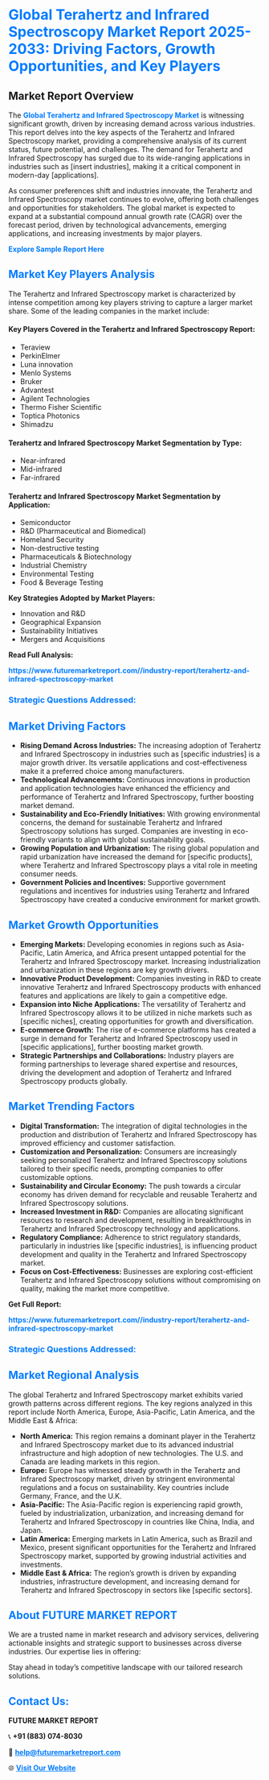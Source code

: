 <h1 style="color: #007BFF;">Global Terahertz and Infrared Spectroscopy Market Report 2025-2033: Driving Factors, Growth Opportunities, and Key Players</h1>

<section id="overview">
<h2>Market Report Overview</h2>
<p>The <a href="https://www.futuremarketreport.com//industry-report/terahertz-and-infrared-spectroscopy-market" style="color: #007BFF; text-decoration: none;"><strong>Global Terahertz and Infrared Spectroscopy Market</strong></a> is witnessing significant growth, driven by increasing demand across various industries. This report delves into the key aspects of the Terahertz and Infrared Spectroscopy market, providing a comprehensive analysis of its current status, future potential, and challenges. The demand for Terahertz and Infrared Spectroscopy has surged due to its wide-ranging applications in industries such as [insert industries], making it a critical component in modern-day [applications].</p>
<p>As consumer preferences shift and industries innovate, the Terahertz and Infrared Spectroscopy market continues to evolve, offering both challenges and opportunities for stakeholders. The global market is expected to expand at a substantial compound annual growth rate (CAGR) over the forecast period, driven by technological advancements, emerging applications, and increasing investments by major players.</p>
</section>

<section id="overview">
<p><a href="https://www.futuremarketreport.com//request-sample/reportId=82228" style="color: #007BFF; text-decoration: none;"><strong>Explore Sample Report Here</strong></a></p>
</section>

<section id="key-players">
<h2 style="color: #007BFF;">Market Key Players Analysis</h2>
<p>The Terahertz and Infrared Spectroscopy market is characterized by intense competition among key players striving to capture a larger market share. Some of the leading companies in the market include:</p>
<h4>Key Players Covered in the Terahertz and Infrared Spectroscopy Report:</h4>
<ul><li>Teraview</li><li>PerkinElmer</li><li>Luna innovation</li><li>Menlo Systems</li><li>Bruker</li><li>Advantest</li><li>Agilent Technologies</li><li>Thermo Fisher Scientific</li><li>Toptica Photonics</li><li>Shimadzu</li></ul>
<h4>Terahertz and Infrared Spectroscopy Market Segmentation by Type:</h4>
<ul><li>Near-infrared</li><li>Mid-infrared</li><li>Far-infrared</li></ul>

<h4>Terahertz and Infrared Spectroscopy Market Segmentation by Application:</h4>
<ul><li>Semiconductor</li><li>R&amp;D (Pharmaceutical and Biomedical)</li><li>Homeland Security</li><li>Non-destructive testing</li><li>Pharmaceuticals &amp; Biotechnology</li><li>Industrial Chemistry</li><li>Environmental Testing</li><li>Food &amp; Beverage Testing</li></ul>
<p><strong>Key Strategies Adopted by Market Players:</strong></p>
<ul>
<li>Innovation and R&D</li>
<li>Geographical Expansion</li>
<li>Sustainability Initiatives</li>
<li>Mergers and Acquisitions</li>
</ul>
</section>

<section>
<p><strong>Read Full Analysis: </strong></p><a href="https://www.futuremarketreport.com//industry-report/terahertz-and-infrared-spectroscopy-market" style="color: #007BFF; text-decoration: none;"><strong>https://www.futuremarketreport.com//industry-report/terahertz-and-infrared-spectroscopy-market</strong></a>
<h3 style="color: #007BFF;">Strategic Questions Addressed:</h3>
</section>

<section id="driving-factors">
<h2 style="color: #007BFF;">Market Driving Factors</h2>
<ul>
<li><strong>Rising Demand Across Industries:</strong> The increasing adoption of Terahertz and Infrared Spectroscopy in industries such as [specific industries] is a major growth driver. Its versatile applications and cost-effectiveness make it a preferred choice among manufacturers.</li>
<li><strong>Technological Advancements:</strong> Continuous innovations in production and application technologies have enhanced the efficiency and performance of Terahertz and Infrared Spectroscopy, further boosting market demand.</li>
<li><strong>Sustainability and Eco-Friendly Initiatives:</strong> With growing environmental concerns, the demand for sustainable Terahertz and Infrared Spectroscopy solutions has surged. Companies are investing in eco-friendly variants to align with global sustainability goals.</li>
<li><strong>Growing Population and Urbanization:</strong> The rising global population and rapid urbanization have increased the demand for [specific products], where Terahertz and Infrared Spectroscopy plays a vital role in meeting consumer needs.</li>
<li><strong>Government Policies and Incentives:</strong> Supportive government regulations and incentives for industries using Terahertz and Infrared Spectroscopy have created a conducive environment for market growth.</li>
</ul>
</section>

<section id="growth-opportunities">
<h2 style="color: #007BFF;">Market Growth Opportunities</h2>
<ul>
<li><strong>Emerging Markets:</strong> Developing economies in regions such as Asia-Pacific, Latin America, and Africa present untapped potential for the Terahertz and Infrared Spectroscopy market. Increasing industrialization and urbanization in these regions are key growth drivers.</li>
<li><strong>Innovative Product Development:</strong> Companies investing in R&D to create innovative Terahertz and Infrared Spectroscopy products with enhanced features and applications are likely to gain a competitive edge.</li>
<li><strong>Expansion into Niche Applications:</strong> The versatility of Terahertz and Infrared Spectroscopy allows it to be utilized in niche markets such as [specific niches], creating opportunities for growth and diversification.</li>
<li><strong>E-commerce Growth:</strong> The rise of e-commerce platforms has created a surge in demand for Terahertz and Infrared Spectroscopy used in [specific applications], further boosting market growth.</li>
<li><strong>Strategic Partnerships and Collaborations:</strong> Industry players are forming partnerships to leverage shared expertise and resources, driving the development and adoption of Terahertz and Infrared Spectroscopy products globally.</li>
</ul>
</section>

<section id="trending-factors">
<h2 style="color: #007BFF;">Market Trending Factors</h2>
<ul>
<li><strong>Digital Transformation:</strong> The integration of digital technologies in the production and distribution of Terahertz and Infrared Spectroscopy has improved efficiency and customer satisfaction.</li>
<li><strong>Customization and Personalization:</strong> Consumers are increasingly seeking personalized Terahertz and Infrared Spectroscopy solutions tailored to their specific needs, prompting companies to offer customizable options.</li>
<li><strong>Sustainability and Circular Economy:</strong> The push towards a circular economy has driven demand for recyclable and reusable Terahertz and Infrared Spectroscopy solutions.</li>
<li><strong>Increased Investment in R&D:</strong> Companies are allocating significant resources to research and development, resulting in breakthroughs in Terahertz and Infrared Spectroscopy technology and applications.</li>
<li><strong>Regulatory Compliance:</strong> Adherence to strict regulatory standards, particularly in industries like [specific industries], is influencing product development and quality in the Terahertz and Infrared Spectroscopy market.</li>
<li><strong>Focus on Cost-Effectiveness:</strong> Businesses are exploring cost-efficient Terahertz and Infrared Spectroscopy solutions without compromising on quality, making the market more competitive.</li>
</ul>
</section>

<section>
<p><strong>Get Full Report: </strong></p><a href="https://www.futuremarketreport.com//industry-report/terahertz-and-infrared-spectroscopy-market" style="color: #007BFF; text-decoration: none;"><strong>https://www.futuremarketreport.com//industry-report/terahertz-and-infrared-spectroscopy-market</strong></a>
<h3 style="color: #007BFF;">Strategic Questions Addressed:</h3>
</section>


<section id="regional-analysis">
<h2 style="color: #007BFF;">Market Regional Analysis</h2>
<p>The global Terahertz and Infrared Spectroscopy market exhibits varied growth patterns across different regions. The key regions analyzed in this report include North America, Europe, Asia-Pacific, Latin America, and the Middle East & Africa:</p>
<ul>
<li><strong>North America:</strong> This region remains a dominant player in the Terahertz and Infrared Spectroscopy market due to its advanced industrial infrastructure and high adoption of new technologies. The U.S. and Canada are leading markets in this region.</li>
<li><strong>Europe:</strong> Europe has witnessed steady growth in the Terahertz and Infrared Spectroscopy market, driven by stringent environmental regulations and a focus on sustainability. Key countries include Germany, France, and the U.K.</li>
<li><strong>Asia-Pacific:</strong> The Asia-Pacific region is experiencing rapid growth, fueled by industrialization, urbanization, and increasing demand for Terahertz and Infrared Spectroscopy in countries like China, India, and Japan.</li>
<li><strong>Latin America:</strong> Emerging markets in Latin America, such as Brazil and Mexico, present significant opportunities for the Terahertz and Infrared Spectroscopy market, supported by growing industrial activities and investments.</li>
<li><strong>Middle East & Africa:</strong> The region’s growth is driven by expanding industries, infrastructure development, and increasing demand for Terahertz and Infrared Spectroscopy in sectors like [specific sectors].</li>
</ul>
</section>

<footer>
<h2 style="color: #007BFF;">About FUTURE MARKET REPORT</h2>
<p>We are a trusted name in market research and advisory services, delivering actionable insights and strategic support to businesses across diverse industries. Our expertise lies in offering:</p>

<p>Stay ahead in today’s competitive landscape with our tailored research solutions.</p>

<h2 style="color: #007BFF;">Contact Us:</h2>
<p><strong>FUTURE MARKET REPORT</strong></p>
<p>📞 <strong>+91 (883) 074-8030</strong></p>
<p>📧 <strong><a href="mailto:help@futuremarketreport.com" style="color: #007BFF;">help@futuremarketreport.com</a></strong></p>
<p>🌐 <strong><a href="https://www.futuremarketreport.com/" style="color: #007BFF;">Visit Our Website</a></strong></p>
</footer>